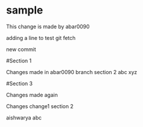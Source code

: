 # sample


This change is made by abar0090

adding a line to test git fetch

new commit

#Section 1

Changes made in abar0090 branch
section 2
abc
xyz

#Section 3

Changes made again


Changes
change1
section 2

aishwarya
abc
